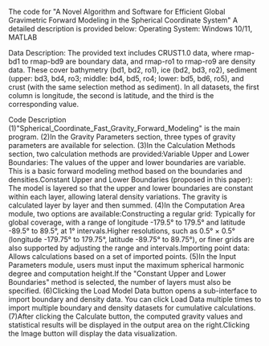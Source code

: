 The code for "A Novel Algorithm and Software for Efficient Global Gravimetric Forward Modeling in the Spherical Coordinate System"
A detailed description is provided below:
Operating System: Windows 10/11, MATLAB

Data Description:
The provided text includes CRUST1.0 data, where rmap-bd1 to rmap-bd9 are boundary data, and rmap-ro1 to rmap-ro9 are density data.
These cover bathymetry (bd1, bd2, ro1), ice (bd2, bd3, ro2), sediment (upper: bd3, bd4, ro3; middle: bd4, bd5, ro4; lower: bd5, bd6, ro5), and crust (with the same selection method as sediment). In all datasets, the first column is longitude, the second is latitude, and the third is the corresponding value.

Code Description
(1)"Spherical_Coordinate_Fast_Gravity_Forward_Modeling" is the main program.
(2)In the Gravity Parameters section, three types of gravity parameters are available for selection.
(3)In the Calculation Methods section, two calculation methods are provided:Variable Upper and Lower Boundaries: The values of the upper and lower boundaries are variable. This is a basic forward modeling method based on the boundaries and densities.Constant Upper and Lower Boundaries (proposed in this paper): The model is layered so that the upper and lower boundaries are constant within each layer, allowing lateral density variations. The gravity is calculated layer by layer and then summed.
(4)In the Computation Area module, two options are available:Constructing a regular grid: Typically for global coverage, with a range of longitude -179.5° to 179.5° and latitude -89.5° to 89.5°, at 1° intervals.Higher resolutions, such as 0.5° × 0.5° (longitude -179.75° to 179.75°, latitude -89.75° to 89.75°), or finer grids are also supported by adjusting the range and intervals.Importing point data: Allows calculations based on a set of imported points.
(5)In the Input Parameters module, users must input the maximum spherical harmonic degree and computation height.If the "Constant Upper and Lower Boundaries" method is selected, the number of layers must also be specified.
(6)Clicking the Load Model Data button opens a sub-interface to import boundary and density data.
You can click Load Data multiple times to import multiple boundary and density datasets for cumulative calculations.
(7)After clicking the Calculate button, the computed gravity values and statistical results will be displayed in the output area on the right.Clicking the Image button will display the data visualization.
